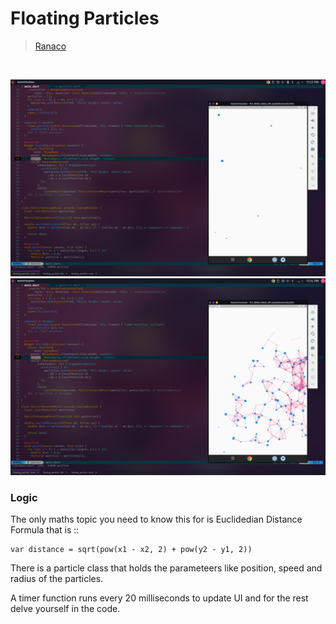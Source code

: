 # Floating Particles

> [Ranaco](https://github.com/Ranaco)

<br/>

![On Start](./screenshots/floating_particles.png)
![On interaction](./screenshots/particle2.png)

### Logic

The only maths topic you need to know this for is Euclidedian Distance Formula that is ::

```arduino
var distance = sqrt(pow(x1 - x2, 2) + pow(y2 - y1, 2))

```

There is a particle class that holds the parameteers like position, speed and radius of
the particles.

A timer function runs every 20 milliseconds to update UI
and for the rest delve yourself in the code.
